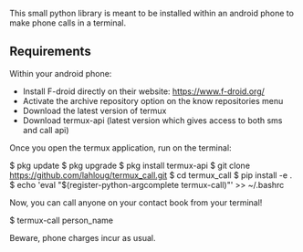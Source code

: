 This small python library is meant to be installed within an android phone to make phone calls in a terminal. 


Requirements
-------------

Within your android phone:

* Install F-droid directly on their website: https://www.f-droid.org/
* Activate the archive repository option on the know repositories menu
* Download the latest version of termux
* Download termux-api (latest version which gives access to both sms and call api)

Once you open the termux application, run on the terminal:

  $ pkg update
  $ pkg upgrade
  $ pkg install termux-api
  $ git clone https://github.com/lahloug/termux_call.git
  $ cd termux_call
  $ pip install -e .
  $ echo 'eval "$(register-python-argcomplete termux-call)"' >> ~/.bashrc

Now, you can call anyone on your contact book from your terminal!

 $ termux-call person_name

Beware, phone charges incur as usual.
